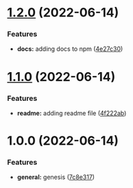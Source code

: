 # [1.2.0](https://github.com/logeek-io/onvo-pay-js-sdk/compare/v1.1.0...v1.2.0) (2022-06-14)


### Features

* **docs:** adding docs to npm ([4e27c30](https://github.com/logeek-io/onvo-pay-js-sdk/commit/4e27c303e3c6f82b64fbf4e48de76e4d350e92ad))

# [1.1.0](https://github.com/logeek-io/onvo-pay-js-sdk/compare/v1.0.0...v1.1.0) (2022-06-14)


### Features

* **readme:** adding readme file ([4f222ab](https://github.com/logeek-io/onvo-pay-js-sdk/commit/4f222ab0bebedbf57b29c643a7bfc9a7b868f6cb))

# 1.0.0 (2022-06-14)


### Features

* **general:** genesis ([7c8e317](https://github.com/logeek-io/onvo-pay-js-sdk/commit/7c8e317b683b64225a705e56ff789d306c571578))
